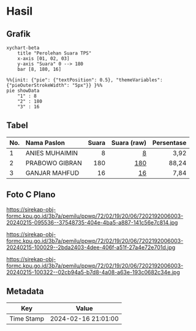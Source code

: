# Hasil

## Grafik

```mermaid
xychart-beta
    title "Perolehan Suara TPS"
    x-axis [01, 02, 03]
    y-axis "Suara" 0 --> 180
    bar [8, 180, 16]
```

```mermaid
%%{init: {"pie": {"textPosition": 0.5}, "themeVariables": {"pieOuterStrokeWidth": "5px"}} }%%
pie showData
    "1" : 8
    "2" : 180
    "3" : 16
```

## Tabel

| No. | Nama Paslon    | Suara | Suara (raw) | Persentase |
|:--- |:-------------- | -----:| -----------:| ----------:|
| 1   | ANIES MUHAIMIN | 8     | [8][p-1]    | 3,92       |
| 2   | PRABOWO GIBRAN | 180   | [180][p-2]  | 88,24      |
| 3   | GANJAR MAHFUD  | 16    | [16][p-3]   | 7,84       |


[p-1]: https://github.com/gigit-pemilu/pemilu-2024-72-sulawesi-tengah/blob/main/pilpres/hitung-suara/sub/72-sulawesi-tengah/sub/02-poso/sub/19-poso-pesisir-selatan/sub/2006-betalemba/sub/003-tps/sub/paslon-1.txt
[p-2]: https://github.com/gigit-pemilu/pemilu-2024-72-sulawesi-tengah/blob/main/pilpres/hitung-suara/sub/72-sulawesi-tengah/sub/02-poso/sub/19-poso-pesisir-selatan/sub/2006-betalemba/sub/003-tps/sub/paslon-2.txt
[p-3]: https://github.com/gigit-pemilu/pemilu-2024-72-sulawesi-tengah/blob/main/pilpres/hitung-suara/sub/72-sulawesi-tengah/sub/02-poso/sub/19-poso-pesisir-selatan/sub/2006-betalemba/sub/003-tps/sub/paslon-3.txt

## Foto C Plano

https://sirekap-obj-formc.kpu.go.id/3b7a/pemilu/ppwp/72/02/19/20/06/7202192006003-20240215-095536--37548735-404e-4ba5-a887-141c56e7c814.jpg

https://sirekap-obj-formc.kpu.go.id/3b7a/pemilu/ppwp/72/02/19/20/06/7202192006003-20240215-100029--2bda2403-4dee-406f-a51f-27a4e72e701d.jpg

https://sirekap-obj-formc.kpu.go.id/3b7a/pemilu/ppwp/72/02/19/20/06/7202192006003-20240215-100322--02cb94a5-b7d8-4a08-a63e-193c0682c34e.jpg


## Metadata

| Key        | Value               |
| ---------- | ------------------- |
| Time Stamp | 2024-02-16 21:01:00 |



